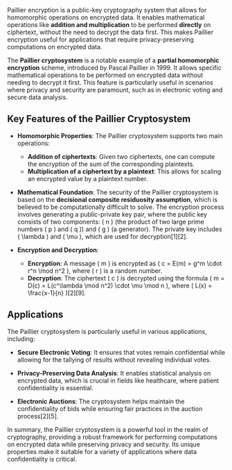 Paillier encryption is a public-key cryptography system that allows for homomorphic operations on encrypted data. It enables mathematical operations like **addition and multiplication** to be performed **directly** on ciphertext, without the need to decrypt the data first. This makes Paillier encryption useful for applications that require privacy-preserving computations on encrypted data.


The **Paillier cryptosystem** is a notable example of a **partial homomorphic encryption** scheme, introduced by Pascal Paillier in 1999. It allows specific mathematical operations to be performed on encrypted data without needing to decrypt it first. This feature is particularly useful in scenarios where privacy and security are paramount, such as in electronic voting and secure data analysis.

## **Key Features of the Paillier Cryptosystem**

- **Homomorphic Properties**: The Paillier cryptosystem supports two main operations:
  - **Addition of ciphertexts**: Given two ciphertexts, one can compute the encryption of the sum of the corresponding plaintexts.
  - **Multiplication of a ciphertext by a plaintext**: This allows for scaling an encrypted value by a plaintext number.

- **Mathematical Foundation**: The security of the Paillier cryptosystem is based on the **decisional composite residuosity assumption**, which is believed to be computationally difficult to solve. The encryption process involves generating a public-private key pair, where the public key consists of two components: \( n \) (the product of two large prime numbers \( p \) and \( q \)) and \( g \) (a generator). The private key includes \( \lambda \) and \( \mu \), which are used for decryption[1][2].

- **Encryption and Decryption**:
  - **Encryption**: A message \( m \) is encrypted as \( c = E(m) = g^m \cdot r^n \mod n^2 \), where \( r \) is a random number.
  - **Decryption**: The ciphertext \( c \) is decrypted using the formula \( m = D(c) = L(c^\lambda \mod n^2) \cdot \mu \mod n \), where \( L(x) = \frac{x-1}{n} \)[2][9].

## **Applications**

The Paillier cryptosystem is particularly useful in various applications, including:

- **Secure Electronic Voting**: It ensures that votes remain confidential while allowing for the tallying of results without revealing individual votes.
  
- **Privacy-Preserving Data Analysis**: It enables statistical analysis on encrypted data, which is crucial in fields like healthcare, where patient confidentiality is essential.

- **Electronic Auctions**: The cryptosystem helps maintain the confidentiality of bids while ensuring fair practices in the auction process[2][5].

In summary, the Paillier cryptosystem is a powerful tool in the realm of cryptography, providing a robust framework for performing computations on encrypted data while preserving privacy and security. Its unique properties make it suitable for a variety of applications where data confidentiality is critical.

